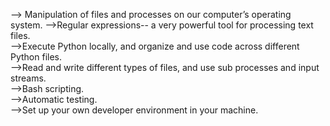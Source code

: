 
--> Manipulation of files and processes on our computer’s operating system. 
-->Regular expressions-- a very powerful tool for processing text files.     
-->Execute Python locally, and organize and use code across different Python files.         
-->Read and write different types of files, and use sub processes and input streams.         
-->Bash scripting.        
-->Automatic testing.        
-->Set up your own developer environment in your machine.
